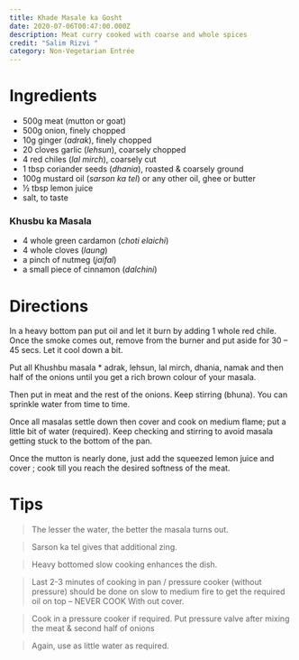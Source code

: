 ```yaml
---
title: Khade Masale ka Gosht
date: 2020-07-06T00:47:00.000Z
description: Meat curry cooked with coarse and whole spices
credit: "Salim Rizvi "
category: Non-Vegetarian Entrée
---
```

# Ingredients 
* 500g meat (mutton or goat)
* 500g onion, finely chopped
* 10g ginger (_adrak_), finely chopped
* 20 cloves garlic (_lehsun_), coarsely chopped
* 4 red chiles (_lal mirch_), coarsely cut
* 1 tbsp coriander seeds (_dhania_), roasted & coarsely ground
* 100g mustard oil (_sarson ka tel_) or any other oil, ghee or butter
* ½ tbsp lemon juice
* salt, to taste

### Khusbu ka Masala
* 4 whole green cardamon (_choti elaichi_)
* 4 whole cloves (_laung_)
* a pinch of nutmeg (_jaifal_)
* a small piece of cinnamon (_dalchini_)

# Directions
In a heavy bottom pan put oil and let it burn by adding 1 whole red chile. Once the smoke comes out, remove from the burner and put aside for 30 – 45 secs. Let it cool down a bit.

Put all Khushbu masala * adrak, lehsun, lal mirch, dhania, namak and then half of the onions until you get a rich brown colour of your masala.

Then put in meat and the rest of the onions. Keep stirring (bhuna). You can sprinkle water from time to time.

Once all masalas settle down then cover and cook on medium flame; put a little bit of water (required). Keep checking and stirring to avoid masala getting stuck to the bottom of the pan.

Once the mutton is nearly done, just add the squeezed lemon juice and cover ; cook till you reach the desired softness of the meat.

# Tips
> The lesser the water, the better the masala turns out.

> Sarson ka tel gives that additional zing.

> Heavy bottomed slow cooking enhances the dish.

> Last 2-3 minutes of cooking in pan / pressure cooker (without pressure) should be done on slow to medium fire to get the required oil on top – NEVER COOK With out cover.

> Cook in a pressure cooker if required. Put pressure valve after mixing the meat & second half of onions  

> Again, use as little water as required.
